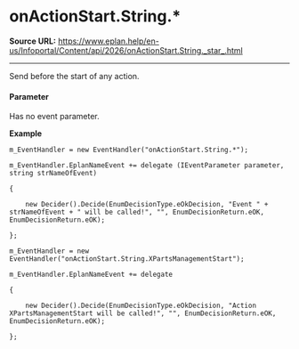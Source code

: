 # onActionStart.String.*

**Source URL:** https://www.eplan.help/en-us/Infoportal/Content/api/2026/onActionStart.String._star_.html

---

Send before the start of any action.

#### **Parameter**

Has no event parameter.

**Example**

```
m_EventHandler = new EventHandler("onActionStart.String.*");

m_EventHandler.EplanNameEvent += delegate (IEventParameter parameter, string strNameOfEvent)

{

    new Decider().Decide(EnumDecisionType.eOkDecision, "Event " + strNameOfEvent + " will be called!", "", EnumDecisionReturn.eOK, EnumDecisionReturn.eOK);

};

m_EventHandler = new EventHandler("onActionStart.String.XPartsManagementStart");

m_EventHandler.EplanNameEvent += delegate

{

    new Decider().Decide(EnumDecisionType.eOkDecision, "Action XPartsManagementStart will be called!", "", EnumDecisionReturn.eOK, EnumDecisionReturn.eOK);

};

```